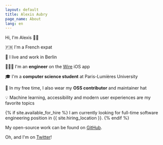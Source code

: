 ```yaml
---
layout: default
title: Alexis Aubry
page_name: About
lang: en
---
```


Hi, I'm Alexis <span aria-hidden="true">👋🏻</span>

<span aria-hidden="true">🇫🇷</span> I'm a French expat

<span aria-hidden="true">🐻</span> I live and work in Berlin

<span aria-hidden="true">👨🏻‍💻</span> I'm an **engineer** on the <a href="https://wire.com" target="_blank">Wire</a> iOS app

<span aria-hidden="true">🎓</span> I'm a **computer science student** at Paris-Lumières University

<span aria-hidden="true">🎩</span> In my free time, I also wear my **OSS contributor** and maintainer hat

<span aria-hidden="true">💡</span> Machine learning, accessibility and modern user experiences are my favorite topics

{% if site.available_for_hire %}
I am currently looking for full-time software engineering position in {{ site.hiring_location }}.
{% endif %}

My open-source work can be found on <a href="https://github.com/alexaubry" target="_blank">GitHub</a>.

Oh, and I'm on <a href="https://twitter.com/_alexaubry" target="_blank">Twitter</a>!
